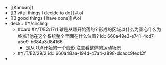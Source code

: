 - [[Kanban]]
- [[3 vital things I decide to do]] #.ol
- [[3 good things I have done]] #.ol
- deck:: #Y/circling
	- #card #Y/T/E2/17/1 球是从哪开始落的? 形成的区域以什么为圆心什么为终点?他在这个系统整个里面在什么位置?
	  id:: 660a49e3-e741-4cd7-a5c9-b684a3d84166
		- 是从 O点开始的一个扇形 注意看整体的运动场景
	- #Y/T/E2/29/2
	  id:: 660a48aa-194d-47a4-a898-dcadc9fec12f
-